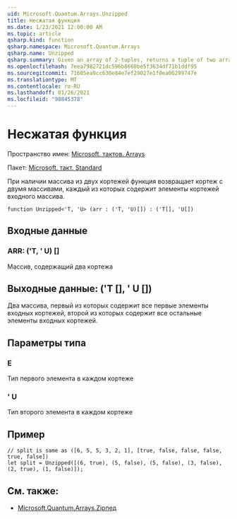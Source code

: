 ```yaml
---
uid: Microsoft.Quantum.Arrays.Unzipped
title: Несжатая функция
ms.date: 1/23/2021 12:00:00 AM
ms.topic: article
qsharp.kind: function
qsharp.namespace: Microsoft.Quantum.Arrays
qsharp.name: Unzipped
qsharp.summary: Given an array of 2-tuples, returns a tuple of two arrays, each containing the elements of the tuples of the input array.
ms.openlocfilehash: 7eea7982721dc596b8660be5f3634df71b1ddf95
ms.sourcegitcommit: 71605ea9cc630e84e7ef29027e1f0ea06299747e
ms.translationtype: MT
ms.contentlocale: ru-RU
ms.lasthandoff: 01/26/2021
ms.locfileid: "98845378"
---
```

# <a name="unzipped-function"></a>Несжатая функция

Пространство имен: [Microsoft. тактов. Arrays](xref:Microsoft.Quantum.Arrays)

Пакет: [Microsoft. такт. Standard](https://nuget.org/packages/Microsoft.Quantum.Standard)


При наличии массива из двух кортежей функция возвращает кортеж с двумя массивами, каждый из которых содержит элементы кортежей входного массива.

```qsharp
function Unzipped<'T, 'U> (arr : ('T, 'U)[]) : ('T[], 'U[])
```


## <a name="input"></a>Входные данные

### <a name="arr--tu"></a>ARR: ('T, ' U) []

Массив, содержащий два кортежа



## <a name="output--tu"></a>Выходные данные: ('T [], ' U [])

Два массива, первый из которых содержит все первые элементы входных кортежей, второй из которых содержит все остальные элементы входных кортежей.

## <a name="type-parameters"></a>Параметры типа

### <a name="t"></a>Е

Тип первого элемента в каждом кортеже
### <a name="u"></a>' U

Тип второго элемента в каждом кортеже

## <a name="example"></a>Пример

```qsharp
// split is same as ([6, 5, 5, 3, 2, 1], [true, false, false, false, true, false])
let split = Unzipped([(6, true), (5, false), (5, false), (3, false), (2, true), (1, false)]);
```

## <a name="see-also"></a>См. также:

- [Microsoft.Quantum.Arrays.Zipпед](xref:Microsoft.Quantum.Arrays.Zipped)